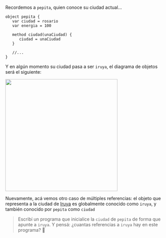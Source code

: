 Recordemos a `pepita`, quien conoce su ciudad actual...

```wollok
object pepita {
   var ciudad = rosario
   var energia = 100
   
   method ciudad(unaCiudad) {
      ciudad = unaCiudad
   }
   
   //...
}
```

Y en algún momento su ciudad pasa a ser `iruya`, el diagrama de objetos será el siguiente: 

<img src="https://github.com/pdep-utn/mumuki-guia-wollok-referencias/raw/master/assets/atributos.png" width="350"/>

Nuevamente, acá vemos otro caso de múltiples referencias: el objeto que representa a la ciudad de [Iruya](https://es.wikipedia.org/wiki/Iruya) es globalmente conocido como `iruya`, y también conocido por `pepita` como `ciudad`

> Escribí un programa que inicialice la `ciudad` de `pepita` de forma que apunte a `iruya`. Y pensá: ¿cuantas referencias a `iruya` hay en este programa? :thought_balloon:

